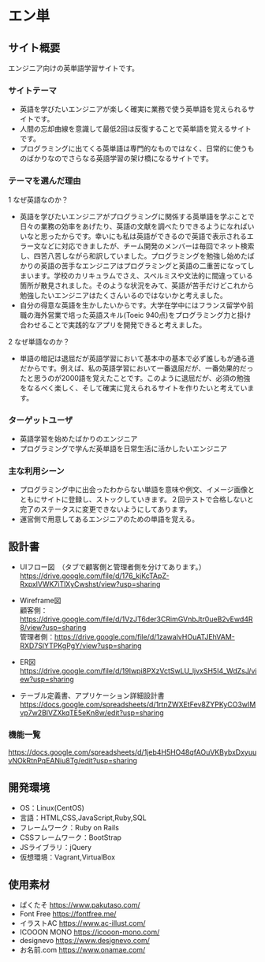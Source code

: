 # エン単

## サイト概要
エンジニア向けの英単語学習サイトです。

### サイトテーマ
- 英語を学びたいエンジニアが楽しく確実に業務で使う英単語を覚えられるサイトです。
- 人間の忘却曲線を意識して最低2回は反復することで英単語を覚えるサイトです。
- プログラミングに出てくる英単語は専門的なものではなく、日常的に使うものばかりなのでさらなる英語学習の架け橋になるサイトです。

### テーマを選んだ理由
1 なぜ英語なのか？
- 英語を学びたいエンジニアがプログラミングに関係する英単語を学ぶことで日々の業務の効率をあげたり、英語の文献を調べたりできるようになればいいなと思ったからです。幸いにも私は英語ができるので英語で表示されるエラー文などに対応できましたが、チーム開発のメンバーは毎回でネット検索し、四苦八苦しながら和訳していました。プログラミングを勉強し始めたばかりの英語の苦手なエンジニアはプログラミングと英語の二重苦になってしまいます。学校のカリキュラムでさえ、スペルミスや文法的に間違っている箇所が散見されました。そのような状況をみて、英語が苦手だけどこれから勉強したいエンジニアはたくさんいるのではないかと考えました。
- 自分の得意な英語を生かしたいからです。大学在学中にはフランス留学や前職の海外営業で培った英語スキル(Toeic 940点)をプログラミング力と掛け合わせることで実践的なアプリを開発できると考えました。

2 なぜ単語なのか？
- 単語の暗記は退屈だが英語学習において基本中の基本で必ず誰しもが通る道だからです。例えば、私の英語学習において一番退屈だが、一番効果的だったと思うのが2000語を覚えたことです。このように退屈だが、必須の勉強をなるべく楽しく、そして確実に覚えられるサイトを作りたいと考えています。

### ターゲットユーザ
- 英語学習を始めたばかりのエンジニア
- プログラミングで学んだ英単語を日常生活に活かしたいエンジニア

### 主な利用シーン
- プログラミング中に出会ったわからない単語を意味や例文、イメージ画像とともにサイトに登録し、ストックしていきます。２回テストで合格しないと完了のステータスに変更できないようにしてあります。
- 運営側で用意してあるエンジニアのための単語を覚える。

## 設計書
- UIフロー図　（タブで顧客側と管理者側を分けてあります。）    
https://drive.google.com/file/d/176_kjKcTApZ-RxpxlVWK7iTlXyCwshst/view?usp=sharing

- Wireframe図  
顧客側：https://drive.google.com/file/d/1VzJT6der3CRimGVnbJtr0ueB2vEwd4R8/view?usp=sharing  
管理者側：https://drive.google.com/file/d/1zawalvHOuATJEhVAM-RXD7SlYTPKgPgY/view?usp=sharing

- ER図  
https://drive.google.com/file/d/19Iwpi8PXzVctSwLU_ljvxSH5I4_WdZsJ/view?usp=sharing

- テーブル定義書、アプリケーション詳細設計書
https://docs.google.com/spreadsheets/d/1rtnZWXEtFev8ZYPKyCO3wIMvp7w2BlVZXkqTE5eKn8w/edit?usp=sharing

### 機能一覧
https://docs.google.com/spreadsheets/d/1jeb4H5HO48qfAOuVKBybxDxyuuvNOkRtnPqEANiu8Tg/edit?usp=sharing

## 開発環境
- OS：Linux(CentOS)
- 言語：HTML,CSS,JavaScript,Ruby,SQL
- フレームワーク：Ruby on Rails
- CSSフレームワーク：BootStrap
- JSライブラリ：jQuery
- 仮想環境：Vagrant,VirtualBox

## 使用素材
- ぱくたそ
https://www.pakutaso.com/
- Font Free
https://fontfree.me/
- イラストAC
https://www.ac-illust.com/
- ICOOON MONO
https://icooon-mono.com/
- designevo
https://www.designevo.com/
- お名前.com
https://www.onamae.com/